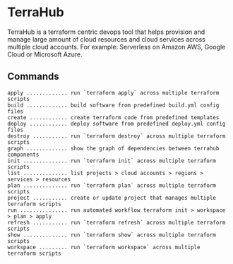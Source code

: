 # TerraHub

TerraHub is a terraform centric devops tool that helps provision and manage
large amount of cloud resources and cloud services across multiple cloud
accounts. For example: Serverless on Amazon AWS, Google Cloud or Microsoft
Azure.

## Commands

```
apply ............. run `terraform apply` across multiple terraform scripts
build ............. build software from predefined build.yml config files
create ............ create terraform code from predefined templates
deploy ............ deploy software from predefined deploy.yml config files
destroy ........... run `terraform destroy` across multiple terraform scripts
graph ............. show the graph of dependencies between terrahub components
init .............. run `terraform init` across multiple terraform scripts
list .............. list projects > cloud accounts > regions > services > resources
plan .............. run `terraform plan` across multiple terraform scripts
project ........... create or update project that manages multiple terraform scripts
run ............... run automated workflow terraform init > workspace > plan > apply
refresh ........... run `terraform refresh` across multiple terraform scripts
show .............. run `terraform show` across multiple terraform scripts
workspace ......... run `terraform workspace` across multiple terraform scripts
```
